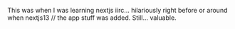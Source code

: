 This was when I was learning nextjs iirc... hilariously right before or around when nextjs13 // the app stuff was added. Still... valuable.
